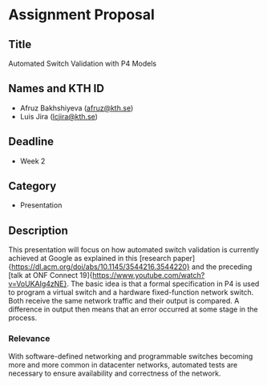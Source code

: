 # Assignment Proposal

## Title
Automated Switch Validation with P4 Models

## Names and KTH ID
  - Afruz Bakhshiyeva (afruz@kth.se)
  - Luis Jira (lcjira@kth.se)

## Deadline


- Week 2

## Category
- Presentation

## Description
This presentation will focus on how automated switch validation is currently achieved at Google as explained in this [research paper]{https://dl.acm.org/doi/abs/10.1145/3544216.3544220} and the preceding [talk at ONF Connect 19]{https://www.youtube.com/watch?v=VoUKAIg4zNE}.
The basic idea is that a formal specification in P4 is used to program a virtual switch and a hardware fixed-function network switch. Both receive the same network traffic and their output is compared. A difference in output then means that an error occurred at some stage in the process.


### Relevance
With software-defined networking and programmable switches becoming more and more common in datacenter networks, automated tests are necessary to ensure availability and correctness of the network.
